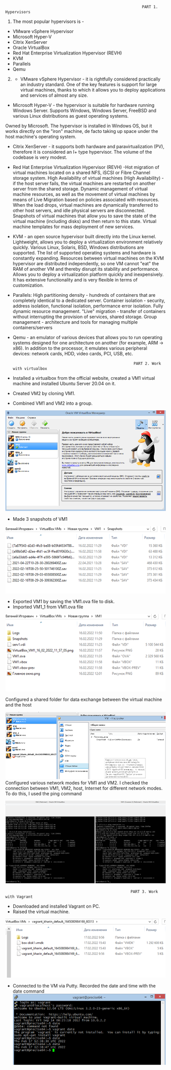                                                                 PART 1. Hypervisors
1. The most popular hypervisors is - 
- VMware vSphere Hypervisor
- Microsoft Hyper-V
- Citrix XenServer
- Oracle VirtualBox
- Red Hat Enterprise Virtualization Hypervisor (REVH)
- KVM
- Parallels
- Qemu

2. - VMware vSphere Hypervisor - it is rightfully considered practically an industry standard. One of the key features is support for large virtual machines, thanks to which it allows you to deploy applications and services of almost any size.

 - Microsoft Hyper-V - the hypervisor is suitable for hardware running Windows Server. Supports Windows, Windows Server, FreeBSD and various Linux distributions as guest operating systems.

Owned by Microsoft. The hypervisor is installed in Windows OS, but it works directly on the "iron" machine, de facto taking up space under the host machine's operating system.

 - Citrix XenServer - it supports both hardware and paravirtualization (PV), therefore it is considered an I+ type hypervisor. The volume of the codebase is very modest.

- Red Hat Enterprise Virtualization Hypervisor (REVH) -Hot migration of virtual machines located on a shared NFS, iSCSI or Fibre Channel storage system.
High Availability of virtual machines (High Availability) - if the host server fails, the virtual machines are restarted on another server from the shared storage.
Dynamic management of virtual machine resources, as well as the movement of virtual machines by means of Live Migration based on policies associated with resources.
When the load drops, virtual machines are dynamically transferred to other host servers, and idle physical servers are disconnected. Snapshots of virtual machines that allow you to save the state of the virtual machine (including disks) and then return to this state.
Virtual machine templates for mass deployment of new services.

 - KVM - an open source hypervisor built directly into the Linux kernel. Lightweight, allows you to deploy a virtualization environment relatively quickly. Various Linux, Solaris, BSD, Windows distributions are supported. The list of supported operating systems and hardware is constantly expanding. Resources between virtual machines on the KVM hypervisor are distributed independently, so one VM cannot "eat" the RAM of another VM and thereby disrupt its stability and performance. Allows you to deploy a virtualization platform quickly and inexpensively. It has extensive functionality and is very flexible in terms of customization.

- Parallels: High partitioning density - hundreds of containers that are completely
 identical to a dedicated server. Container isolation - security, address isolation,
functional isolation,
performance error isolation. 
Fully dynamic 
resource management. 
"Live" migration - transfer of containers without interrupting 
the provision of services, shared storage. 
Group management - architecture and tools for managing 
multiple containers/servers

- Qemu - an emulator of various devices that allows you to run operating systems designed for one architecture on another (for example, ARM -> x86). In addition to the processor, it emulates various peripheral devices: network cards, HDD, video cards, PCI, USB, etc.

                                                           PART 2. Work with virtualbox
- Installed a virtualbox from the official website, created a VM1 virtual machine and installed Ubuntu Server 20.04 on it.
- Created VM2 by cloning VM1.
- Combined VM1 and VM2 into a group.     
                                                      
![photo](https://github.com/Stiff228/DevOps_online_Kharkiv_2022Q1Q2/blob/main/m2/task%202.1/Part%202.%20Work%20with%20virtualbox/Главное%20окно.png) 
- Made 3 snapshots of VM1

![photo](https://github.com/Stiff228/DevOps_online_Kharkiv_2022Q1Q2/blob/main/m2/task%202.1/Part%202.%20Work%20with%20virtualbox/vm1%20snapshots.png)
- Exported VM1 by saving the VM1.ova file to disk.
- Imported VM1_1 from VM1.ova file

![photo](https://github.com/Stiff228/DevOps_online_Kharkiv_2022Q1Q2/blob/main/m2/task%202.1/Part%202.%20Work%20with%20virtualbox/vm1.png)

Configured a shared folder for data exchange between the virtual machine and the host

![photo](https://github.com/Stiff228/DevOps_online_Kharkiv_2022Q1Q2/blob/main/m2/task%202.1/Part%202.%20Work%20with%20virtualbox/2.3.png)
Configured various network modes for VM1 and VM2. I checked the connection between VM1, VM2, host, Internet for different network modes. To do this, I used the ping command

![photo](https://github.com/Stiff228/DevOps_online_Kharkiv_2022Q1Q2/blob/main/m2/task%202.1/Part%202.%20Work%20with%20virtualbox/2.4.%202%20машины.png)

                                                           PART 3. Work with Vagrant
- Downloaded and installed Vagrant on PC. 
- Raised the virtual machine.

![photo](https://github.com/Stiff228/DevOps_online_Kharkiv_2022Q1Q2/blob/main/m2/task%202.1/Part%203.%20Vagrant/vagrant1.png)

- Connected to the VM via Putty. Recorded the date and time with the date command     
![photo](https://github.com/Stiff228/DevOps_online_Kharkiv_2022Q1Q2/blob/main/m2/task%202.1/Part%203.%20Vagrant/vagrant.png)


                                                           
